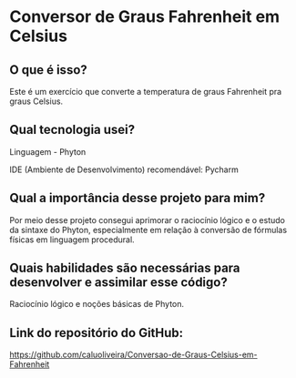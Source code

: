 # Conversor de Graus Fahrenheit em Celsius

## O que é isso?
Este é um exercício que converte a temperatura de graus Fahrenheit pra graus Celsius.

## Qual tecnologia usei?
Linguagem - Phyton

IDE (Ambiente de Desenvolvimento) recomendável: Pycharm

## Qual a importância desse projeto para mim?
Por meio desse projeto consegui aprimorar o raciocínio lógico e o estudo da sintaxe do Phyton, especialmente em relação à conversão de fórmulas físicas em linguagem procedural.

## Quais habilidades são necessárias para desenvolver e assimilar esse código?
Raciocínio lógico e noções básicas de Phyton.

## Link do repositório do GitHub:
https://github.com/caluoliveira/Conversao-de-Graus-Celsius-em-Fahrenheit
